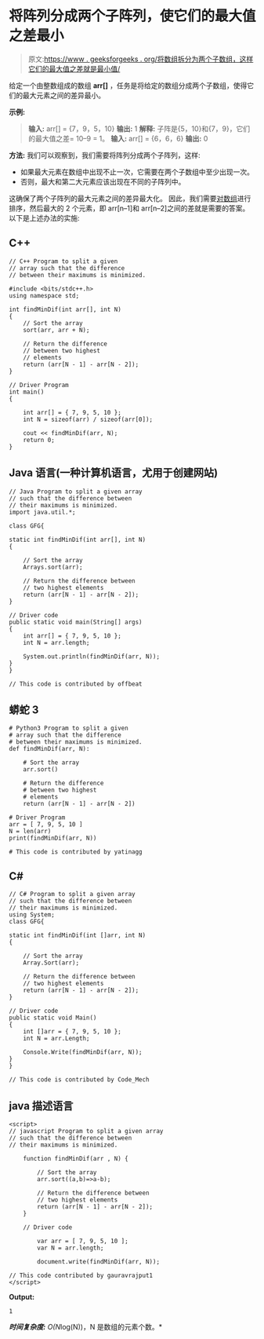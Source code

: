 # 将阵列分成两个子阵列，使它们的最大值之差最小

> 原文:[https://www . geeksforgeeks . org/将数组拆分为两个子数组，这样它们的最大值之差就是最小值/](https://www.geeksforgeeks.org/split-array-into-two-subarrays-such-that-difference-of-their-maximum-is-minimum/)

给定一个由整数组成的数组 **arr[]** ，任务是将给定的数组分成两个子数组，使得它们的最大元素之间的差异最小。

**示例:**

> **输入:** arr[] = {7，9，5，10}
> **输出:** 1
> **解释:**
> 子阵是{5，10}和{7，9}，它们的最大值之差= 10–9 = 1。
> **输入:** arr[] = {6，6，6}
> **输出:** 0

**方法:**
我们可以观察到，我们需要将阵列分成两个子阵列，这样:

*   如果最大元素在数组中出现不止一次，它需要在两个子数组中至少出现一次。
*   否则，最大和第二大元素应该出现在不同的子阵列中。

这确保了两个子阵列的最大元素之间的差异最大化。
因此，我们需要[对数组](https://www.geeksforgeeks.org/sorting-algorithms/)进行排序，然后最大的 2 个元素，即 arr[n–1]和 arr[n–2]之间的差就是需要的答案。
以下是上述办法的实施:

## C++

```
// C++ Program to split a given
// array such that the difference
// between their maximums is minimized.

#include <bits/stdc++.h>
using namespace std;

int findMinDif(int arr[], int N)
{
    // Sort the array
    sort(arr, arr + N);

    // Return the difference
    // between two highest
    // elements
    return (arr[N - 1] - arr[N - 2]);
}

// Driver Program
int main()
{

    int arr[] = { 7, 9, 5, 10 };
    int N = sizeof(arr) / sizeof(arr[0]);

    cout << findMinDif(arr, N);
    return 0;
}
```

## Java 语言(一种计算机语言，尤用于创建网站)

```
// Java Program to split a given array
// such that the difference between
// their maximums is minimized.
import java.util.*;

class GFG{

static int findMinDif(int arr[], int N)
{

    // Sort the array
    Arrays.sort(arr);

    // Return the difference between
    // two highest elements
    return (arr[N - 1] - arr[N - 2]);
}

// Driver code
public static void main(String[] args)
{
    int arr[] = { 7, 9, 5, 10 };
    int N = arr.length;

    System.out.println(findMinDif(arr, N));
}
}

// This code is contributed by offbeat
```

## 蟒蛇 3

```
# Python3 Program to split a given
# array such that the difference
# between their maximums is minimized.
def findMinDif(arr, N):

    # Sort the array
    arr.sort()

    # Return the difference
    # between two highest
    # elements
    return (arr[N - 1] - arr[N - 2])

# Driver Program
arr = [ 7, 9, 5, 10 ]
N = len(arr)
print(findMinDif(arr, N))

# This code is contributed by yatinagg
```

## C#

```
// C# Program to split a given array
// such that the difference between
// their maximums is minimized.
using System;
class GFG{

static int findMinDif(int []arr, int N)
{

    // Sort the array
    Array.Sort(arr);

    // Return the difference between
    // two highest elements
    return (arr[N - 1] - arr[N - 2]);
}

// Driver code
public static void Main()
{
    int []arr = { 7, 9, 5, 10 };
    int N = arr.Length;

    Console.Write(findMinDif(arr, N));
}
}

// This code is contributed by Code_Mech
```

## java 描述语言

```
<script>
// javascript Program to split a given array
// such that the difference between
// their maximums is minimized.

    function findMinDif(arr , N) {

        // Sort the array
        arr.sort((a,b)=>a-b);

        // Return the difference between
        // two highest elements
        return (arr[N - 1] - arr[N - 2]);
    }

    // Driver code

        var arr = [ 7, 9, 5, 10 ];
        var N = arr.length;

        document.write(findMinDif(arr, N));

// This code contributed by gauravrajput1
</script>
```

**Output:** 

```
1
```

***时间复杂度:** O(N*log(N))，N 是数组的元素个数。*